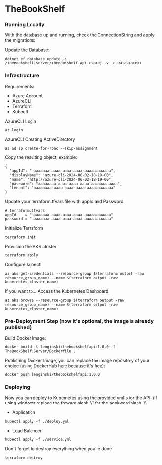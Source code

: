 # TheBookShelf

### Running Locally
With the database up and running, check the ConnectionString and apply the migrations:

Update the Database:
```
dotnet ef database update -s /TheBookShelf.Server/TheBookShelf.Api.csproj -v -c DataContext
```

### Infrastructure
Requirements:
* Azure Account
* AzureCLI
* Terraform
* Kubectl

AzureCLI Login
```
az login
```

AzureCLI Creating ActiveDirectory
```
az ad sp create-for-rbac --skip-assignment
```

Copy the resulting object, example:
```
{
  "appId": "aaaaaaaa-aaaa-aaaa-aaaa-aaaaaaaaaaaa",
  "displayName": "azure-cli-2024-06-02-18-19-00",
  "name": "http://azure-cli-2024-06-02-18-19-00",
  "password": "aaaaaaaa-aaaa-aaaa-aaaa-aaaaaaaaaaaa",
  "tenant": "aaaaaaaa-aaaa-aaaa-aaaa-aaaaaaaaaaaa"
}
```

Update your terraform.tfvars file with appId and Password
```
# terraform.tfvars
appId    = "aaaaaaaa-aaaa-aaaa-aaaa-aaaaaaaaaaaa"
password = "aaaaaaaa-aaaa-aaaa-aaaa-aaaaaaaaaaaa"
```

Initialize Terraform
```
terraform init
```

Provision the AKS cluster
```
terraform apply
```

Configure kubectl
```
az aks get-credentials --resource-group $(terraform output -raw resource_group_name) --name $(terraform output -raw kubernetes_cluster_name)
```

If you want to... Access the Kubernetes Dashboard
```
az aks browse --resource-group $(terraform output -raw resource_group_name) --name $(terraform output -raw kubernetes_cluster_name)
```

### Pre-Deployment Step (now it's optional, the image is already published)
Build Docker Image:
```
docker build -t leoginski/thebookshelfapi:1.0.0 -f TheBookShelf.Server/Dockerfile .
```

Publishing Docker Image, you can replace the image repository of your choice (using DockerHub here because it's free):
```
docker push leoginski/thebookshelfapi:1.0.0
```

### Deploying
Now you can deploy to Kubernetes using the provided yml's for the API:
(if using windows replace the forward slash '/' for the backward slash '\\'.
* Application
```
kubectl apply -f ./deploy.yml
```
* Load Balancer
```
kubectl apply -f ./service.yml
```

Don't forget to destroy everything when you're done
```
terraform destroy
```